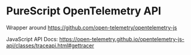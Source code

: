 # PureScript OpenTelemetry API

Wrapper around https://github.com/open-telemetry/opentelemetry-js

JavaScript API Docs:
https://open-telemetry.github.io/opentelemetry-js-api/classes/traceapi.html#gettracer
